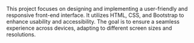 This project focuses on designing and implementing a user-friendly and responsive front-end interface. It utilizes HTML, CSS, and Bootstrap to enhance usability and accessibility. The goal is to ensure a seamless experience across devices, adapting to different screen sizes and resolutions.
